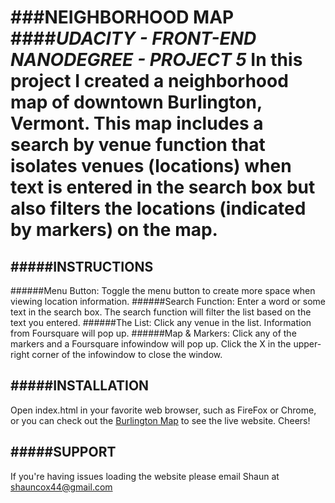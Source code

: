 ###NEIGHBORHOOD MAP
####*UDACITY - FRONT-END NANODEGREE - PROJECT 5*
In this project I created a neighborhood map of downtown
Burlington, Vermont. This map includes a search by venue function
that isolates venues (locations) when text is entered in the 
search box but also filters the locations (indicated by markers) 
on the map.
=================================================================


#####INSTRUCTIONS
-----------------------------------------------------------------
######Menu Button:
	Toggle the menu button to create more space when viewing 
	location information.
######Search Function:
	Enter a word or some text in the search box. The search 
	function will filter the list based on the text you entered.
######The List: 
	Click any venue in the list. Information from Foursquare will
	pop up.
######Map & Markers:
	Click any of the markers and a Foursquare infowindow will 
	pop up. Click the X in the upper-right corner of the 
	infowindow to close the window.


#####INSTALLATION
-----------------------------------------------------------------
Open index.html in your favorite web browser, such as FireFox or 
Chrome, or you can check out the 
[Burlington Map](http://shaunc44.github.io/neighborhood-map/) to see 
the live website. Cheers!


#####SUPPORT
-----------------------------------------------------------------
If you're having issues loading the website please email 
Shaun at shauncox44@gmail.com